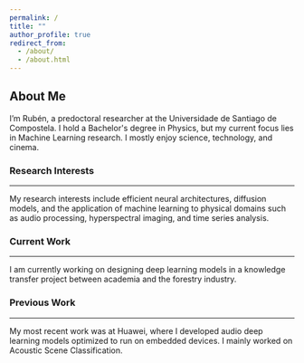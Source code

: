 ```yaml
---
permalink: /
title: ""
author_profile: true
redirect_from: 
  - /about/
  - /about.html
---
```


## About Me
I’m Rubén, a predoctoral researcher at the Universidade de Santiago de Compostela. I hold a Bachelor's degree in Physics, but my current focus lies in Machine Learning research. I mostly enjoy science, technology, and cinema.

### Research Interests
---
My research interests include efficient neural architectures, diffusion models, and the application of machine learning to physical domains such as audio processing, hyperspectral imaging, and time series analysis.

### Current Work
---
I am currently working on designing deep learning models in a knowledge transfer project between academia and the forestry industry.

### Previous Work
---
My most recent work was at Huawei, where I developed audio deep learning models optimized to run on embedded devices. I mainly worked on Acoustic Scene Classification.
